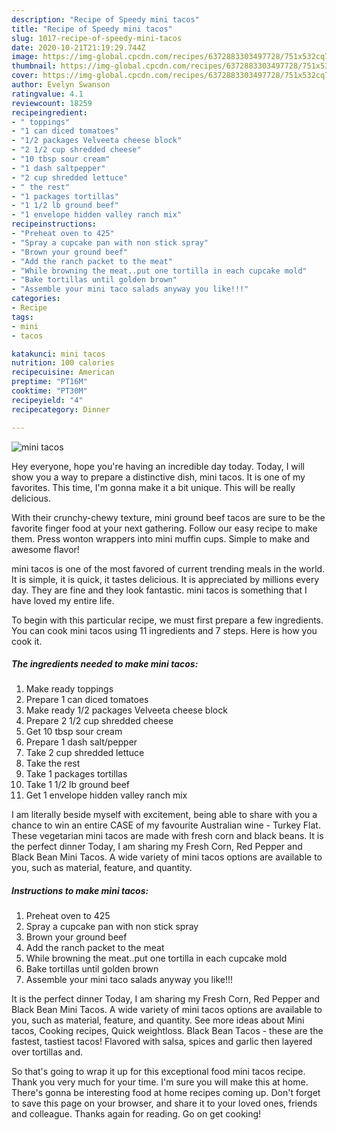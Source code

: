 ```yaml
---
description: "Recipe of Speedy mini tacos"
title: "Recipe of Speedy mini tacos"
slug: 1017-recipe-of-speedy-mini-tacos
date: 2020-10-21T21:19:29.744Z
image: https://img-global.cpcdn.com/recipes/6372883303497728/751x532cq70/mini-tacos-recipe-main-photo.jpg
thumbnail: https://img-global.cpcdn.com/recipes/6372883303497728/751x532cq70/mini-tacos-recipe-main-photo.jpg
cover: https://img-global.cpcdn.com/recipes/6372883303497728/751x532cq70/mini-tacos-recipe-main-photo.jpg
author: Evelyn Swanson
ratingvalue: 4.1
reviewcount: 18259
recipeingredient:
- " toppings"
- "1 can diced tomatoes"
- "1/2 packages Velveeta cheese block"
- "2 1/2 cup shredded cheese"
- "10 tbsp sour cream"
- "1 dash saltpepper"
- "2 cup shredded lettuce"
- " the rest"
- "1 packages tortillas"
- "1 1/2 lb ground beef"
- "1 envelope hidden valley ranch mix"
recipeinstructions:
- "Preheat oven to 425"
- "Spray a cupcake pan with non stick spray"
- "Brown your ground beef"
- "Add the ranch packet to the meat"
- "While browning the meat..put one tortilla in each cupcake mold"
- "Bake tortillas until golden brown"
- "Assemble your mini taco salads anyway you like!!!"
categories:
- Recipe
tags:
- mini
- tacos

katakunci: mini tacos 
nutrition: 100 calories
recipecuisine: American
preptime: "PT16M"
cooktime: "PT30M"
recipeyield: "4"
recipecategory: Dinner

---
```



![mini tacos](https://img-global.cpcdn.com/recipes/6372883303497728/751x532cq70/mini-tacos-recipe-main-photo.jpg)

Hey everyone, hope you're having an incredible day today. Today, I will show you a way to prepare a distinctive dish, mini tacos. It is one of my favorites. This time, I'm gonna make it a bit unique. This will be really delicious.

With their crunchy-chewy texture, mini ground beef tacos are sure to be the favorite finger food at your next gathering. Follow our easy recipe to make them. Press wonton wrappers into mini muffin cups. Simple to make and awesome flavor!

mini tacos is one of the most favored of current trending meals in the world. It is simple, it is quick, it tastes delicious. It is appreciated by millions every day. They are fine and they look fantastic. mini tacos is something that I have loved my entire life.


To begin with this particular recipe, we must first prepare a few ingredients. You can cook mini tacos using 11 ingredients and 7 steps. Here is how you cook it.

<!--inarticleads1-->

##### The ingredients needed to make mini tacos:

1. Make ready  toppings
1. Prepare 1 can diced tomatoes
1. Make ready 1/2 packages Velveeta cheese block
1. Prepare 2 1/2 cup shredded cheese
1. Get 10 tbsp sour cream
1. Prepare 1 dash salt/pepper
1. Take 2 cup shredded lettuce
1. Take  the rest
1. Take 1 packages tortillas
1. Take 1 1/2 lb ground beef
1. Get 1 envelope hidden valley ranch mix


I am literally beside myself with excitement, being able to share with you a chance to win an entire CASE of my favourite Australian wine - Turkey Flat. These vegetarian mini tacos are made with fresh corn and black beans. It is the perfect dinner Today, I am sharing my Fresh Corn, Red Pepper and Black Bean Mini Tacos. A wide variety of mini tacos options are available to you, such as material, feature, and quantity. 

<!--inarticleads2-->

##### Instructions to make mini tacos:

1. Preheat oven to 425
1. Spray a cupcake pan with non stick spray
1. Brown your ground beef
1. Add the ranch packet to the meat
1. While browning the meat..put one tortilla in each cupcake mold
1. Bake tortillas until golden brown
1. Assemble your mini taco salads anyway you like!!!


It is the perfect dinner Today, I am sharing my Fresh Corn, Red Pepper and Black Bean Mini Tacos. A wide variety of mini tacos options are available to you, such as material, feature, and quantity. See more ideas about Mini tacos, Cooking recipes, Quick weightloss. Black Bean Tacos - these are the fastest, tastiest tacos! Flavored with salsa, spices and garlic then layered over tortillas and. 

So that's going to wrap it up for this exceptional food mini tacos recipe. Thank you very much for your time. I'm sure you will make this at home. There's gonna be interesting food at home recipes coming up. Don't forget to save this page on your browser, and share it to your loved ones, friends and colleague. Thanks again for reading. Go on get cooking!
